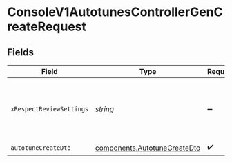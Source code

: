 # ConsoleV1AutotunesControllerGenCreateRequest


## Fields

| Field                                                                        | Type                                                                         | Required                                                                     | Description                                                                  |
| ---------------------------------------------------------------------------- | ---------------------------------------------------------------------------- | ---------------------------------------------------------------------------- | ---------------------------------------------------------------------------- |
| `xRespectReviewSettings`                                                     | *string*                                                                     | :heavy_minus_sign:                                                           | Optional header to respect review settings for mutation endpoints.           |
| `autotuneCreateDto`                                                          | [components.AutotuneCreateDto](../../models/components/autotunecreatedto.md) | :heavy_check_mark:                                                           | N/A                                                                          |